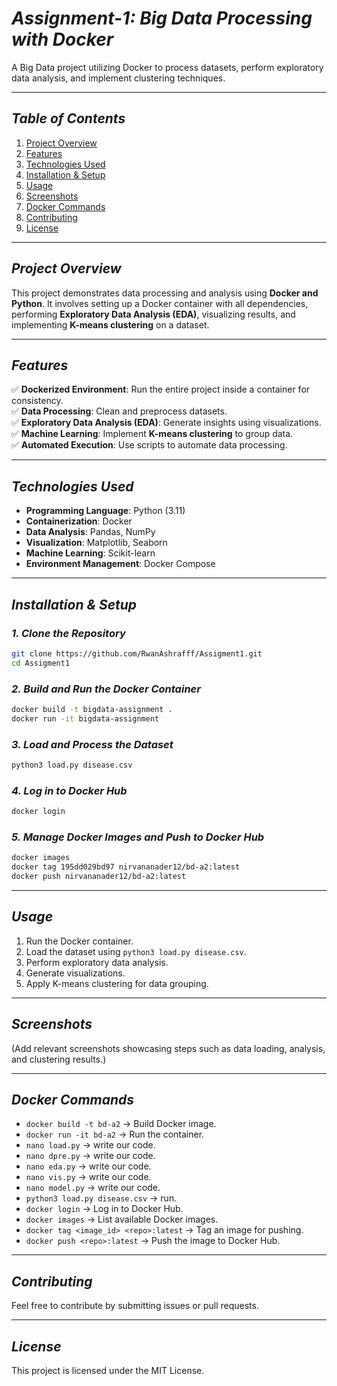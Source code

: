 # *Assignment-1: Big Data Processing with Docker*  
A Big Data project utilizing Docker to process datasets, perform exploratory data analysis, and implement clustering techniques.

---

## *Table of Contents*  
1. [Project Overview](#project-overview)  
2. [Features](#features)  
3. [Technologies Used](#technologies-used)  
4. [Installation & Setup](#installation-&-setup)  
5. [Usage](#usage)  
6. [Screenshots](#screenshots)  
7. [Docker Commands](#docker-commands)  
8. [Contributing](#contributing)  
9. [License](#license)  

---

## *Project Overview*  
This project demonstrates data processing and analysis using **Docker and Python**. It involves setting up a Docker container with all dependencies, performing **Exploratory Data Analysis (EDA)**, visualizing results, and implementing **K-means clustering** on a dataset.

---

## *Features*  
✅ **Dockerized Environment**: Run the entire project inside a container for consistency.  
✅ **Data Processing**: Clean and preprocess datasets.  
✅ **Exploratory Data Analysis (EDA)**: Generate insights using visualizations.  
✅ **Machine Learning**: Implement **K-means clustering** to group data.  
✅ **Automated Execution**: Use scripts to automate data processing.  

---

## *Technologies Used*  
- **Programming Language**: Python (3.11)  
- **Containerization**: Docker  
- **Data Analysis**: Pandas, NumPy  
- **Visualization**: Matplotlib, Seaborn  
- **Machine Learning**: Scikit-learn  
- **Environment Management**: Docker Compose  

---

## *Installation & Setup*  

### *1. Clone the Repository*  
```bash
git clone https://github.com/RwanAshrafff/Assigment1.git
cd Assigment1
```

### *2. Build and Run the Docker Container*  
```bash
docker build -t bigdata-assignment .
docker run -it bigdata-assignment
```

### *3. Load and Process the Dataset*  
```bash
python3 load.py disease.csv
```

### *4. Log in to Docker Hub*  
```bash
docker login
```

### *5. Manage Docker Images and Push to Docker Hub*  
```bash
docker images
docker tag 195dd029bd97 nirvananader12/bd-a2:latest
docker push nirvananader12/bd-a2:latest
```

---

## *Usage*  
1. Run the Docker container.
2. Load the dataset using `python3 load.py disease.csv`.
3. Perform exploratory data analysis.
4. Generate visualizations.
5. Apply K-means clustering for data grouping.

---

## *Screenshots*  
(Add relevant screenshots showcasing steps such as data loading, analysis, and clustering results.)

---

## *Docker Commands*  
- `docker build -t bd-a2` → Build Docker image.
- `docker run -it bd-a2` → Run the container.
- `nano load.py` → write our code.
- `nano dpre.py` → write our code.
- `nano eda.py` → write our code.
- `nano vis.py` → write our code.
- `nano model.py` → write our code.
- `python3 load.py disease.csv` → run.
- `docker login` → Log in to Docker Hub.
- `docker images` → List available Docker images.
- `docker tag <image_id> <repo>:latest` → Tag an image for pushing.
- `docker push <repo>:latest` → Push the image to Docker Hub.

---

## *Contributing*  
Feel free to contribute by submitting issues or pull requests.

---

## *License*  
This project is licensed under the MIT License.
